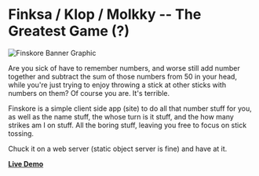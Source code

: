 Finksa / Klop / Molkky -- The Greatest Game (?)
===============================================
![Finskore Banner Graphic](https://finskore.mikehealy.com.au/img/banner.png)

Are you sick of have to remember numbers, and worse still add number together and subtract the sum of those numbers from 50 in your head, while you're just trying to enjoy throwing a stick at other sticks with numbers on them?
Of course you are. It's terrible.

Finskore is a simple client side app (site) to do all that number stuff for you, as well as the name stuff, the whose turn is it stuff, and the how many strikes am I on stuff. All the boring stuff, leaving you free to focus on stick tossing.

Chuck it on a web server (static object server is fine) and have at it.
 
**[Live Demo](https://finskore.mikehealy.com.au/)**